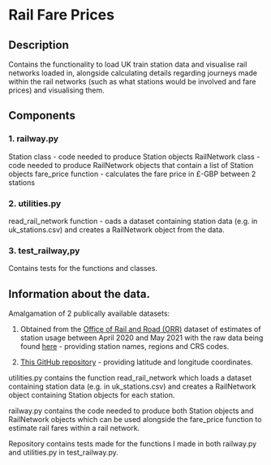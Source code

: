 # Rail Fare Prices

## Description

Contains the functionality to load UK train station data and visualise rail networks loaded in, alongside calculating details regarding journeys made within the rail networks (such as what stations would be involved and fare prices) and visualising them.

## Components 

### 1. railway.py

Station class - code needed to produce Station objects
RailNetwork class - code needed to produce RailNetwork objects that contain a list of Station objects
fare_price function - calculates the fare price in £-GBP between 2 stations

### 2. utilities.py

read_rail_network function - oads a dataset containing station data (e.g. in uk_stations.csv) and creates a RailNetwork object from the data.

### 3. test_railway,py

Contains tests for the functions and classes.

## Information about the data.

Amalgamation of 2 publically available datasets:

1. Obtained from the [Office of Rail and Road (ORR)](https://www.orr.gov.uk) dataset of estimates of station usage between April 2020 and May 2021 with the raw data being found [here](https://dataportal.orr.gov.uk/media/2148/table-1410-estimates-of-station-usage-2020-21.ods) - providing station names, regions and CRS codes.

2. [This GitHub repository](https://www.github.com/davwheat/uk-railway-stations/tree/main) - providing latitude and longitude coordinates.



utilities.py contains the function read_rail_network which loads a dataset containing station data (e.g. in uk_stations.csv) and creates a RailNetwork object containing Station objects for each station.

railway.py contains the code needed to produce both Station objects and RailNetwork objects which can be used alongside the fare_price function to estimate rail fares within a rail network.

Repository contains tests made for the functions I made in both railway.py and utilities.py in test_railway.py.


